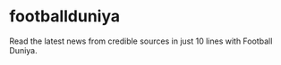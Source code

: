 # footballduniya

Read the latest news from credible sources in just 10 lines with Football Duniya.

